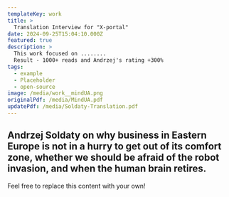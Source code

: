 ```yaml
---
templateKey: work
title: >
  Translation Interview for "X-portal"
date: 2024-09-25T15:04:10.000Z
featured: true
description: >
  This work focused on ........
  Result - 1000+ reads and Andrzej's rating +300%
tags:
  - example
  - Placeholder
  - open-source
image: /media/work__mindUA.png
originalPdf: /media/MindUA.pdf
updatePdf: /media/Soldaty-Translation.pdf
---
```

## Andrzej Soldaty on why business in Eastern Europe is not in a hurry to get out of its comfort zone, whether we should be afraid of the robot invasion, and when the human brain retires.

Feel free to replace this content with your own!